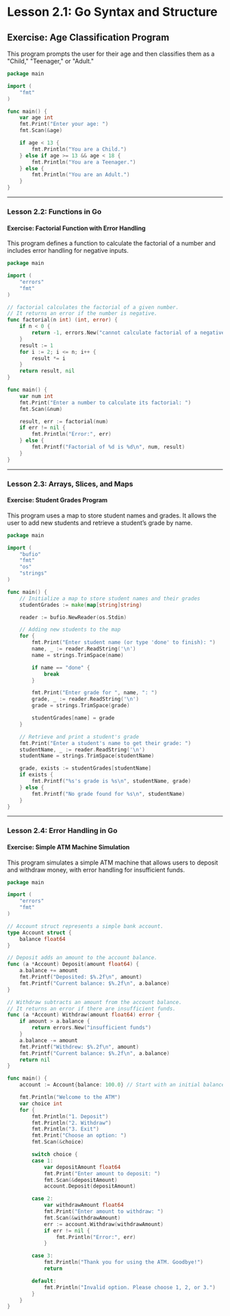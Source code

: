 # Lesson 2.1: Go Syntax and Structure

## Exercise: Age Classification Program

This program prompts the user for their age and then classifies them as a "Child," "Teenager," or "Adult."

```go
package main

import (
    "fmt"
)

func main() {
    var age int
    fmt.Print("Enter your age: ")
    fmt.Scan(&age)

    if age < 13 {
        fmt.Println("You are a Child.")
    } else if age >= 13 && age < 18 {
        fmt.Println("You are a Teenager.")
    } else {
        fmt.Println("You are an Adult.")
    }
}
```

---

### Lesson 2.2: Functions in Go

#### Exercise: Factorial Function with Error Handling

This program defines a function to calculate the factorial of a number and includes error handling for negative inputs.

```go
package main

import (
    "errors"
    "fmt"
)

// factorial calculates the factorial of a given number.
// It returns an error if the number is negative.
func factorial(n int) (int, error) {
    if n < 0 {
        return -1, errors.New("cannot calculate factorial of a negative number")
    }
    result := 1
    for i := 2; i <= n; i++ {
        result *= i
    }
    return result, nil
}

func main() {
    var num int
    fmt.Print("Enter a number to calculate its factorial: ")
    fmt.Scan(&num)

    result, err := factorial(num)
    if err != nil {
        fmt.Println("Error:", err)
    } else {
        fmt.Printf("Factorial of %d is %d\n", num, result)
    }
}
```

---

### Lesson 2.3: Arrays, Slices, and Maps

#### Exercise: Student Grades Program

This program uses a map to store student names and grades. It allows the user to add new students and retrieve a student’s grade by name.

```go
package main

import (
    "bufio"
    "fmt"
    "os"
    "strings"
)

func main() {
    // Initialize a map to store student names and their grades
    studentGrades := make(map[string]string)

    reader := bufio.NewReader(os.Stdin)

    // Adding new students to the map
    for {
        fmt.Print("Enter student name (or type 'done' to finish): ")
        name, _ := reader.ReadString('\n')
        name = strings.TrimSpace(name)

        if name == "done" {
            break
        }

        fmt.Print("Enter grade for ", name, ": ")
        grade, _ := reader.ReadString('\n')
        grade = strings.TrimSpace(grade)

        studentGrades[name] = grade
    }

    // Retrieve and print a student's grade
    fmt.Print("Enter a student's name to get their grade: ")
    studentName, _ := reader.ReadString('\n')
    studentName = strings.TrimSpace(studentName)

    grade, exists := studentGrades[studentName]
    if exists {
        fmt.Printf("%s's grade is %s\n", studentName, grade)
    } else {
        fmt.Printf("No grade found for %s\n", studentName)
    }
}
```

---

### Lesson 2.4: Error Handling in Go

#### Exercise: Simple ATM Machine Simulation

This program simulates a simple ATM machine that allows users to deposit and withdraw money, with error handling for insufficient funds.

```go
package main

import (
    "errors"
    "fmt"
)

// Account struct represents a simple bank account.
type Account struct {
    balance float64
}

// Deposit adds an amount to the account balance.
func (a *Account) Deposit(amount float64) {
    a.balance += amount
    fmt.Printf("Deposited: $%.2f\n", amount)
    fmt.Printf("Current balance: $%.2f\n", a.balance)
}

// Withdraw subtracts an amount from the account balance.
// It returns an error if there are insufficient funds.
func (a *Account) Withdraw(amount float64) error {
    if amount > a.balance {
        return errors.New("insufficient funds")
    }
    a.balance -= amount
    fmt.Printf("Withdrew: $%.2f\n", amount)
    fmt.Printf("Current balance: $%.2f\n", a.balance)
    return nil
}

func main() {
    account := Account{balance: 100.0} // Start with an initial balance

    fmt.Println("Welcome to the ATM")
    var choice int
    for {
        fmt.Println("1. Deposit")
        fmt.Println("2. Withdraw")
        fmt.Println("3. Exit")
        fmt.Print("Choose an option: ")
        fmt.Scan(&choice)

        switch choice {
        case 1:
            var depositAmount float64
            fmt.Print("Enter amount to deposit: ")
            fmt.Scan(&depositAmount)
            account.Deposit(depositAmount)

        case 2:
            var withdrawAmount float64
            fmt.Print("Enter amount to withdraw: ")
            fmt.Scan(&withdrawAmount)
            err := account.Withdraw(withdrawAmount)
            if err != nil {
                fmt.Println("Error:", err)
            }

        case 3:
            fmt.Println("Thank you for using the ATM. Goodbye!")
            return

        default:
            fmt.Println("Invalid option. Please choose 1, 2, or 3.")
        }
    }
}
```
